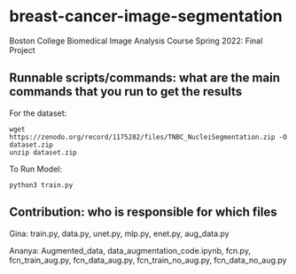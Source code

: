 # breast-cancer-image-segmentation
Boston College Biomedical Image Analysis Course Spring 2022: Final Project


## Runnable scripts/commands: what are the main commands that you run to get the results
For the dataset:

    wget https://zenodo.org/record/1175282/files/TNBC_NucleiSegmentation.zip -O dataset.zip
    unzip dataset.zip
    
To Run Model:
    
    python3 train.py

## Contribution: who is responsible for which files
Gina: train.py, data.py, unet.py, mlp.py, enet.py, aug_data.py

Ananya: Augmented_data, data_augmentation_code.ipynb, fcn.py, fcn_train_aug.py, fcn_data_aug.py, fcn_train_no_aug.py, fcn_data_no_aug.py
